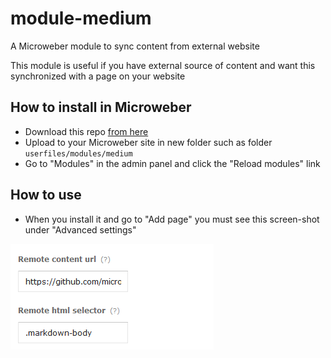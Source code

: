 module-medium
=============

A Microweber module to sync content from external website


This module is useful if you have external source of content and want this synchronized with a page on your website


## How to install in Microweber

* Download this repo [from here](https://github.com/microweber/module-medium/archive/master.zip "")
* Upload to your Microweber site in new folder such as folder `userfiles/modules/medium`
* Go to "Modules" in the admin panel and click the "Reload modules" link

## How to use

* When you install it and go to "Add page" you must see this screen-shot under "Advanced settings"


![screenshot.png](screenshot.png "")